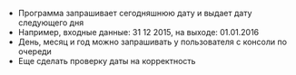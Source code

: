  - Программа запрашивает сегодняшнюю дату и выдает дату
следующего дня
 - Например, входные данные: 31 12 2015, на выходе:
01.01.2016
 - День, месяц и год можно запрашивать у пользователя с
консоли по очереди
 - Еще сделать проверку даты на корректность
